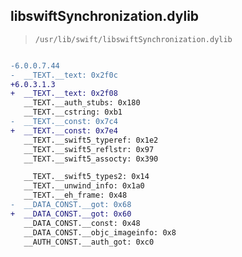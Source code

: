 ## libswiftSynchronization.dylib

> `/usr/lib/swift/libswiftSynchronization.dylib`

```diff

-6.0.0.7.44
-  __TEXT.__text: 0x2f0c
+6.0.3.1.3
+  __TEXT.__text: 0x2f08
   __TEXT.__auth_stubs: 0x180
   __TEXT.__cstring: 0xb1
-  __TEXT.__const: 0x7c4
+  __TEXT.__const: 0x7e4
   __TEXT.__swift5_typeref: 0x1e2
   __TEXT.__swift5_reflstr: 0x97
   __TEXT.__swift5_assocty: 0x390

   __TEXT.__swift5_types2: 0x14
   __TEXT.__unwind_info: 0x1a0
   __TEXT.__eh_frame: 0x48
-  __DATA_CONST.__got: 0x68
+  __DATA_CONST.__got: 0x60
   __DATA_CONST.__const: 0x48
   __DATA_CONST.__objc_imageinfo: 0x8
   __AUTH_CONST.__auth_got: 0xc0

```
